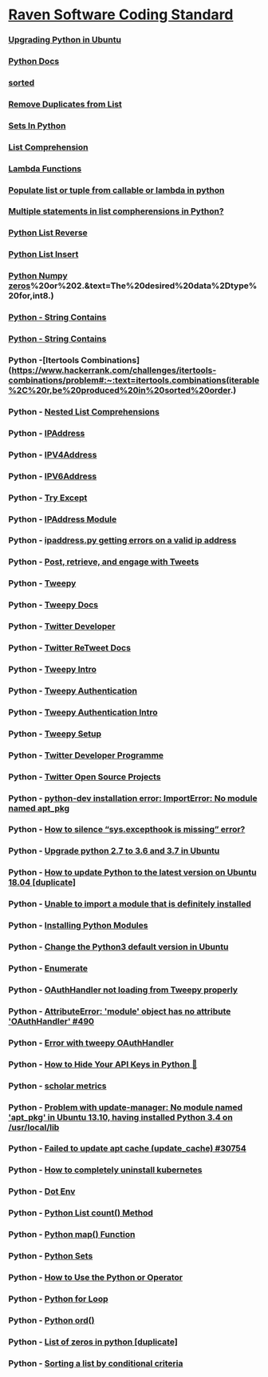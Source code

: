 # [Raven Software Coding Standard](https://github.com/idaholab/raven/wiki/RAVEN-Software-Coding-Standard)

### [Upgrading Python in Ubuntu](https://superuser.com/questions/241865/updating-python-on-ubuntu-system)

### [Python Docs](https://www.python.org/)

### [sorted](https://www.programiz.com/python-programming/methods/built-in/sorted)

### [Remove Duplicates from List](https://careerkarma.com/blog/python-remove-duplicates-from-list/)

### [Sets In Python](https://www.geeksforgeeks.org/sets-in-python/)

### [List Comprehension](https://www.programiz.com/python-programming/list-comprehension)

### [Lambda Functions](https://www.programiz.com/python-programming/anonymous-function)

### [Populate list or tuple from callable or lambda in python](https://stackoverflow.com/questions/8703999/populate-list-or-tuple-from-callable-or-lambda-in-python)

### [Multiple statements in list compherensions in Python?](https://stackoverflow.com/questions/774876/multiple-statements-in-list-compherensions-in-python)

### [Python List Reverse](https://www.geeksforgeeks.org/python-list-reverse/#:~:text=reverse()%20is%20an%20inbuilt,objects%20of%20list%20in%20place.&text=Returns%3A,given%20object%20from%20the%20list.)

### [Python List Insert](https://www.programiz.com/python-programming/methods/list/insert)

### [Python Numpy zeros](https://www.w3resource.com/numpy/array-creation/zeros.php#:~:text=The%20zeros()%20function%20is,and%20type%2C%20filled%20with%20zeros.&text=Shape%20of%20the%20new%20array,2%2C%203)%20or%202.&text=The%20desired%20data%2Dtype%20for,int8.)

### [Python - String Contains](https://www.journaldev.com/23451/python-string-contains)

### [Python - String Contains](https://www.afternerd.com/blog/python-string-contains/)

### Python -[Itertools Combinations](https://www.hackerrank.com/challenges/itertools-combinations/problem#:~:text=itertools.combinations(iterable%2C%20r,be%20produced%20in%20sorted%20order.)

### Python - [Nested List Comprehensions](https://www.geeksforgeeks.org/nested-list-comprehensions-in-python/)

### Python - [IPAddress](https://docs.python.org/3/library/ipaddress.html)

### Python - [IPV4Address](https://docs.python.org/3/library/ipaddress.html#ipaddress.IPv4Address)

### Python - [IPV6Address](https://docs.python.org/3/library/ipaddress.html#ipaddress.IPv6Address)

### Python - [Try Except](https://www.w3schools.com/python/python_try_except.asp)

### Python - [IPAddress Module](https://dbader.org/blog/python-ipaddress-module)

### Python  - [ipaddress.py getting errors on a valid ip address](https://stackoverflow.com/questions/40757401/ipaddress-py-getting-errors-on-a-valid-ip-address)

### Python - [Post, retrieve, and engage with Tweets](https://developer.twitter.com/en/docs/tweets/post-and-engage/api-reference/post-statuses-update)

### Python - [Tweepy](https://www.tweepy.org/)

### Python - [Tweepy Docs](http://docs.tweepy.org/en/latest/)

### Python - [Twitter Developer](https://developer.twitter.com/en)

### Python - [Twitter ReTweet Docs](http://docs.tweepy.org/en/latest/api.html?highlight=retweet)

### Python - [Tweepy Intro](http://docs.tweepy.org/en/latest/getting_started.html)

### Python - [Tweepy Authentication](http://docs.tweepy.org/en/latest/auth_tutorial.html#introduction)

### Python - [Tweepy Authentication Intro](http://docs.tweepy.org/en/latest/auth_tutorial.html)

### Python - [Tweepy Setup](http://docs.tweepy.org/en/latest/install.html)

### Python - [Twitter Developer Programme](https://developer.twitter.com/en/account/get-started)

### Python - [Twitter Open Source Projects](https://twitter.github.io/projects.html)

### Python - [python-dev installation error: ImportError: No module named apt_pkg](https://stackoverflow.com/questions/13708180/python-dev-installation-error-importerror-no-module-named-apt-pkg)

### Python - [How to silence “sys.excepthook is missing” error?](https://stackoverflow.com/questions/12790328/how-to-silence-sys-excepthook-is-missing-error)

### Python - [Upgrade python 2.7 to 3.6 and 3.7 in Ubuntu](https://medium.com/@rajputankit22/upgrade-python-2-7-to-3-6-and-3-7-in-ubuntu-97d2727bf911)

### Python - [How to update Python to the latest version on Ubuntu 18.04 [duplicate]](https://askubuntu.com/questions/1086649/how-to-update-python-to-the-latest-version-on-ubuntu-18-04)

### Python - [Unable to import a module that is definitely installed](https://stackoverflow.com/questions/14295680/unable-to-import-a-module-that-is-definitely-installed)

### Python - [Installing Python Modules](https://docs.python.org/3/installing/index.html)

### Python - [Change the Python3 default version in Ubuntu](https://unix.stackexchange.com/questions/410579/change-the-python3-default-version-in-ubuntu)

### Python - [Enumerate](https://www.programiz.com/python-programming/methods/built-in/enumerate)

### Python - [OAuthHandler not loading from Tweepy properly](https://stackoverflow.com/questions/47524226/oauthhandler-not-loading-from-tweepy-properly)

### Python - [AttributeError: 'module' object has no attribute 'OAuthHandler' #490](https://github.com/tweepy/tweepy/issues/490)

### Python - [Error with tweepy OAuthHandler](https://stackoverflow.com/questions/26075001/error-with-tweepy-oauthhandler/26075056#26075056)

### Python - [How to Hide Your API Keys in Python 🔑](https://medium.com/black-tech-diva/hide-your-api-keys-7635e181a06c)

### Python - [scholar metrics](https://pypi.org/project/scholarmetrics/)

### Python - [Problem with update-manager: No module named 'apt_pkg' in Ubuntu 13.10, having installed Python 3.4 on /usr/local/lib](https://askubuntu.com/questions/480908/problem-with-update-manager-no-module-named-apt-pkg-in-ubuntu-13-10-having-i)

### Python - [Failed to update apt cache (update_cache) #30754](https://github.com/ansible/ansible/issues/30754)

### Python - [How to completely uninstall kubernetes](https://stackoverflow.com/questions/44698283/how-to-completely-uninstall-kubernetes)

### Python - [Dot Env](https://pypi.org/project/python-dotenv/)

### Python - [Python List count() Method](https://www.w3schools.com/python/ref_list_count.asp)

### Python - [Python map() Function](https://www.w3schools.com/python/ref_func_map.asp)

### Python - [Python Sets](https://www.w3schools.com/python/python_sets.asp)

### Python - [How to Use the Python or Operator](https://realpython.com/python-or-operator/#:~:text=In%20short%2C%20the%20Python%20or,regardless%20of%20its%20truth%20value.&text=In%20this%20example%2C%20the%20Python,finds%2C%20or%20the%20last%20one.)

### Python - [Python for Loop](https://www.programiz.com/python-programming/for-loop)

### Python - [Python ord()](https://www.programiz.com/python-programming/methods/built-in/ord)

### Python - [List of zeros in python [duplicate]](https://stackoverflow.com/questions/8528178/list-of-zeros-in-python#:~:text=You%20should%20use%20%5B0%5D%20*,a%20list%20with%20n%20zeros.&text=There%20is%20a%20gotcha%20though,elements%20refer%20to%20same%20id%20.)

### Python - [Sorting a list by conditional criteria](https://stackoverflow.com/questions/43682992/sorting-a-list-by-conditional-criteria)